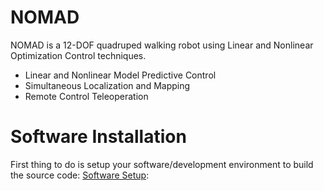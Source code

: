 # NOMAD
NOMAD is a 12-DOF quadruped walking robot using Linear and Nonlinear Optimization Control techniques.

  - Linear and Nonlinear Model Predictive Control
  - Simultaneous Localization and Mapping
  - Remote Control Teleoperation

# Software Installation

First thing to do is setup your software/development environment to build the source code:
[Software Setup](https://github.com/implementedrobotics/Nomad/tree/master/Software):


